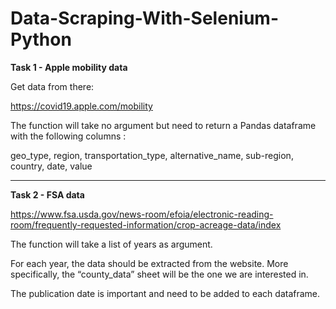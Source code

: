 # Data-Scraping-With-Selenium-Python


<strong>Task 1 - Apple mobility data</strong>

Get data from there:

https://covid19.apple.com/mobility

 

The function will take no argument but need to return a Pandas dataframe with the following columns :

geo_type, region, transportation_type, alternative_name, sub-region, country, date, value

 <hr>
 
<strong>Task 2 - FSA data </strong>


https://www.fsa.usda.gov/news-room/efoia/electronic-reading-room/frequently-requested-information/crop-acreage-data/index
 
The function will take a list of years as argument.

For each year, the data should be extracted from the website. More specifically, the “county_data” sheet will be the one we are interested in.

The publication date is important and need to be added to each dataframe.
